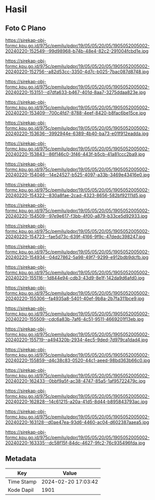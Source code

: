 # Hasil

## Foto C Plano

https://sirekap-obj-formc.kpu.go.id/975c/pemilu/pdpr/19/05/05/20/05/1905052005002-20240220-152549--99d98968-b74b-48e4-82c2-291004fcbd1e.jpg

https://sirekap-obj-formc.kpu.go.id/975c/pemilu/pdpr/19/05/05/20/05/1905052005002-20240220-152756--a82d53cc-3350-4d7c-b025-7bac087d8748.jpg

https://sirekap-obj-formc.kpu.go.id/975c/pemilu/pdpr/19/05/05/20/05/1905052005002-20240220-153151--d7dfa633-b467-401d-8aa7-3275ddaa823e.jpg

https://sirekap-obj-formc.kpu.go.id/975c/pemilu/pdpr/19/05/05/20/05/1905052005002-20240220-153409--700c4fd7-8788-4eef-8420-b8fac6be15ce.jpg

https://sirekap-obj-formc.kpu.go.id/975c/pemilu/pdpr/19/05/05/20/05/1905052005002-20240220-153636--3992944e-6389-4b40-ba73-e01f912eadda.jpg

https://sirekap-obj-formc.kpu.go.id/975c/pemilu/pdpr/19/05/05/20/05/1905052005002-20240220-153843--86f146c0-3f46-443f-b5cb-41a81ccc2ba9.jpg

https://sirekap-obj-formc.kpu.go.id/975c/pemilu/pdpr/19/05/05/20/05/1905052005002-20240220-154046--14e24527-b525-4097-a33b-3469e43416e0.jpg

https://sirekap-obj-formc.kpu.go.id/975c/pemilu/pdpr/19/05/05/20/05/1905052005002-20240220-154322--830a8fae-2cad-4323-8656-582bf92111d5.jpg

https://sirekap-obj-formc.kpu.go.id/975c/pemilu/pdpr/19/05/05/20/05/1905052005002-20240220-154509--97e9e617-f3bb-4f00-a879-b33ce5d92933.jpg

https://sirekap-obj-formc.kpu.go.id/975c/pemilu/pdpr/19/05/05/20/05/1905052005002-20240220-154723--fae5d73c-639f-4166-9f9c-47dedc398247.jpg

https://sirekap-obj-formc.kpu.go.id/975c/pemilu/pdpr/19/05/05/20/05/1905052005002-20240220-154934--04d27862-5a98-49f7-9299-e912bdb9dcfb.jpg

https://sirekap-obj-formc.kpu.go.id/975c/pemilu/pdpr/19/05/05/20/05/1905052005002-20240220-155116--1d844e94-cdb3-43d9-8e1f-142da9d6afd0.jpg

https://sirekap-obj-formc.kpu.go.id/975c/pemilu/pdpr/19/05/05/20/05/1905052005002-20240220-155306--fa4935a8-5401-40ef-9b8a-2b7fa311bce9.jpg

https://sirekap-obj-formc.kpu.go.id/975c/pemilu/pdpr/19/05/05/20/05/1905052005002-20240220-155509--cdc6a83b-7af6-4c51-9511-4669201f13eb.jpg

https://sirekap-obj-formc.kpu.go.id/975c/pemilu/pdpr/19/05/05/20/05/1905052005002-20240220-155719--a494320b-2934-4ec5-9ded-7d979ca1dad4.jpg

https://sirekap-obj-formc.kpu.go.id/975c/pemilu/pdpr/19/05/05/20/05/1905052005002-20240220-155859--d4c38c83-0520-44c1-aeed-98bd363b66c0.jpg

https://sirekap-obj-formc.kpu.go.id/975c/pemilu/pdpr/19/05/05/20/05/1905052005002-20240220-162433--0bbf9a5f-ac38-4747-85a5-1af95722479c.jpg

https://sirekap-obj-formc.kpu.go.id/975c/pemilu/pdpr/19/05/05/20/05/1905052005002-20240220-162828--14c61215-a20a-41d5-8d44-b895843793ac.jpg

https://sirekap-obj-formc.kpu.go.id/975c/pemilu/pdpr/19/05/05/20/05/1905052005002-20240220-163128--d0ae47ea-93d6-4460-ac04-d602387aaea5.jpg

https://sirekap-obj-formc.kpu.go.id/975c/pemilu/pdpr/19/05/05/20/05/1905052005002-20240220-163335--dc58f15f-84dc-4627-9fc2-76c935496fda.jpg


## Metadata

| Key        | Value               |
| ---------- | ------------------- |
| Time Stamp | 2024-02-20 17:03:42 |
| Kode Dapil | 1901                |



